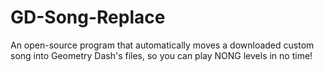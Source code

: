 # GD-Song-Replace
An open-source program that automatically moves a downloaded custom song into Geometry Dash's files, so you can play NONG levels in no time!
